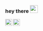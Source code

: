 ### hey there <img src="https://media.giphy.com/media/hvRJCLFzcasrR4ia7z/giphy.gif" width="25px">
<a href="https://github.com/melissarr">
  <img align="left" alt="Abhishek's GitHub" width="22px" src="[![GitHub](icons/github.png)](https://github.com/melissarr)" />
</a>
<a href="https://instagram.com/asteisser">
  <img align="left" alt="Abhishek Naidu | Instagram" width="22px" src="[![Instagram](icons/instagram.png)](https://www.instagram.com/asteisser/)" />
</a>
